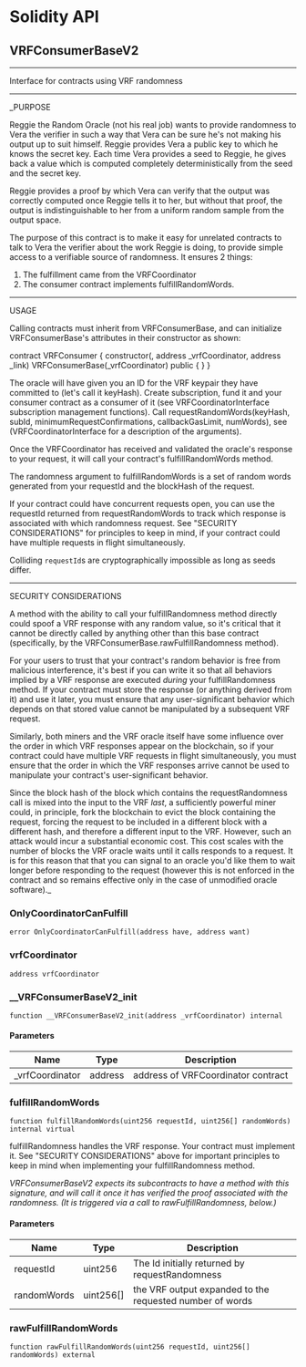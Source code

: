 # Solidity API

## VRFConsumerBaseV2

***************************************************************************
Interface for contracts using VRF randomness
*****************************************************************************

_PURPOSE

Reggie the Random Oracle (not his real job) wants to provide randomness
to Vera the verifier in such a way that Vera can be sure he's not
making his output up to suit himself. Reggie provides Vera a public key
to which he knows the secret key. Each time Vera provides a seed to
Reggie, he gives back a value which is computed completely
deterministically from the seed and the secret key.

Reggie provides a proof by which Vera can verify that the output was
correctly computed once Reggie tells it to her, but without that proof,
the output is indistinguishable to her from a uniform random sample
from the output space.

The purpose of this contract is to make it easy for unrelated contracts
to talk to Vera the verifier about the work Reggie is doing, to provide
simple access to a verifiable source of randomness. It ensures 2 things:
1. The fulfillment came from the VRFCoordinator
2. The consumer contract implements fulfillRandomWords.
*****************************************************************************
USAGE

Calling contracts must inherit from VRFConsumerBase, and can
initialize VRFConsumerBase's attributes in their constructor as
shown:

  contract VRFConsumer {
    constructor(<other arguments>, address _vrfCoordinator, address _link)
      VRFConsumerBase(_vrfCoordinator) public {
        <initialization with other arguments goes here>
      }
  }

The oracle will have given you an ID for the VRF keypair they have
committed to (let's call it keyHash). Create subscription, fund it
and your consumer contract as a consumer of it (see VRFCoordinatorInterface
subscription management functions).
Call requestRandomWords(keyHash, subId, minimumRequestConfirmations,
callbackGasLimit, numWords),
see (VRFCoordinatorInterface for a description of the arguments).

Once the VRFCoordinator has received and validated the oracle's response
to your request, it will call your contract's fulfillRandomWords method.

The randomness argument to fulfillRandomWords is a set of random words
generated from your requestId and the blockHash of the request.

If your contract could have concurrent requests open, you can use the
requestId returned from requestRandomWords to track which response is associated
with which randomness request.
See "SECURITY CONSIDERATIONS" for principles to keep in mind,
if your contract could have multiple requests in flight simultaneously.

Colliding `requestId`s are cryptographically impossible as long as seeds
differ.

*****************************************************************************
SECURITY CONSIDERATIONS

A method with the ability to call your fulfillRandomness method directly
could spoof a VRF response with any random value, so it's critical that
it cannot be directly called by anything other than this base contract
(specifically, by the VRFConsumerBase.rawFulfillRandomness method).

For your users to trust that your contract's random behavior is free
from malicious interference, it's best if you can write it so that all
behaviors implied by a VRF response are executed *during* your
fulfillRandomness method. If your contract must store the response (or
anything derived from it) and use it later, you must ensure that any
user-significant behavior which depends on that stored value cannot be
manipulated by a subsequent VRF request.

Similarly, both miners and the VRF oracle itself have some influence
over the order in which VRF responses appear on the blockchain, so if
your contract could have multiple VRF requests in flight simultaneously,
you must ensure that the order in which the VRF responses arrive cannot
be used to manipulate your contract's user-significant behavior.

Since the block hash of the block which contains the requestRandomness
call is mixed into the input to the VRF *last*, a sufficiently powerful
miner could, in principle, fork the blockchain to evict the block
containing the request, forcing the request to be included in a
different block with a different hash, and therefore a different input
to the VRF. However, such an attack would incur a substantial economic
cost. This cost scales with the number of blocks the VRF oracle waits
until it calls responds to a request. It is for this reason that
that you can signal to an oracle you'd like them to wait longer before
responding to the request (however this is not enforced in the contract
and so remains effective only in the case of unmodified oracle software)._

### OnlyCoordinatorCanFulfill

```solidity
error OnlyCoordinatorCanFulfill(address have, address want)
```

### vrfCoordinator

```solidity
address vrfCoordinator
```

### __VRFConsumerBaseV2_init

```solidity
function __VRFConsumerBaseV2_init(address _vrfCoordinator) internal
```

#### Parameters

| Name | Type | Description |
| ---- | ---- | ----------- |
| _vrfCoordinator | address | address of VRFCoordinator contract |

### fulfillRandomWords

```solidity
function fulfillRandomWords(uint256 requestId, uint256[] randomWords) internal virtual
```

fulfillRandomness handles the VRF response. Your contract must
implement it. See "SECURITY CONSIDERATIONS" above for important
principles to keep in mind when implementing your fulfillRandomness
method.

_VRFConsumerBaseV2 expects its subcontracts to have a method with this
signature, and will call it once it has verified the proof
associated with the randomness. (It is triggered via a call to
rawFulfillRandomness, below.)_

#### Parameters

| Name | Type | Description |
| ---- | ---- | ----------- |
| requestId | uint256 | The Id initially returned by requestRandomness |
| randomWords | uint256[] | the VRF output expanded to the requested number of words |

### rawFulfillRandomWords

```solidity
function rawFulfillRandomWords(uint256 requestId, uint256[] randomWords) external
```

